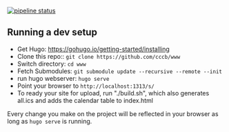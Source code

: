 [![pipeline status](https://gitlab.berlin.ccc.de/cccb/www/badges/master/pipeline.svg)](https://gitlab.berlin.ccc.de/cccb/www/commits/master)

Running a dev setup
-------------------

* Get Hugo: <https://gohugo.io/getting-started/installing>
* Clone this repo:: `git clone https://github.com/cccb/www`
* Switch directory: `cd www`
* Fetch Submodules: `git submodule update --recursive --remote --init`
* run hugo webserver: `hugo serve`
* Point your browser to `http://localhost:1313/s/`
* To ready your site for upload, run "./build.sh", which also generates all.ics
  and adds the calendar table to index.html

Every change you make on the project will be reflected in your browser as
long as `hugo serve` is running.
